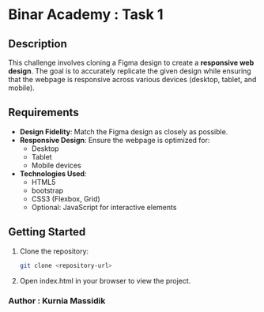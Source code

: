 # Binar Academy : Task 1

## Description

This challenge involves cloning a Figma design to create a **responsive web design**. The goal is to accurately replicate the given design while ensuring that the webpage is responsive across various devices (desktop, tablet, and mobile).

## Requirements
- **Design Fidelity**: Match the Figma design as closely as possible.
- **Responsive Design**: Ensure the webpage is optimized for:
  - Desktop
  - Tablet
  - Mobile devices
- **Technologies Used**: 
  - HTML5 
  - bootstrap  
  - CSS3 (Flexbox, Grid) 
  - Optional: JavaScript for interactive elements

## Getting Started
1. Clone the repository:
   ```bash
   git clone <repository-url>
   ```
2. Open index.html in your browser to view the project.   

### Author : Kurnia Massidik